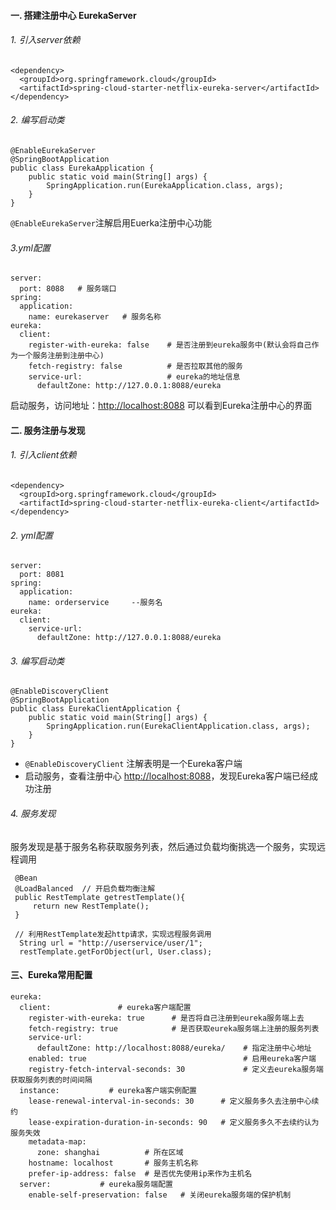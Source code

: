 #### 一. 搭建注册中心 EurekaServer
###### 1. 引入server依赖
```
<dependency>
  <groupId>org.springframework.cloud</groupId>
  <artifactId>spring-cloud-starter-netflix-eureka-server</artifactId>
</dependency>
```
###### 2. 编写启动类
```
@EnableEurekaServer
@SpringBootApplication
public class EurekaApplication {
    public static void main(String[] args) {
        SpringApplication.run(EurekaApplication.class, args);
    }
}
```

`@EnableEurekaServer`注解启用Euerka注册中心功能

###### 3.yml配置
```
server:
  port: 8088   # 服务端口
spring:
  application:
    name: eurekaserver   # 服务名称
eureka:
  client:
    register-with-eureka: false    # 是否注册到eureka服务中(默认会将自己作为一个服务注册到注册中心)
    fetch-registry: false          # 是否拉取其他的服务
    service-url:                   # eureka的地址信息
      defaultZone: http://127.0.0.1:8088/eureka
```

启动服务，访问地址：[http://localhost:8088]()  可以看到Eureka注册中心的界面
 
#### 二. 服务注册与发现
###### 1. 引入client依赖
```
<dependency>
  <groupId>org.springframework.cloud</groupId>
  <artifactId>spring-cloud-starter-netflix-eureka-client</artifactId>
</dependency>
```
###### 2. yml配置
```
server:
  port: 8081
spring:
  application:
    name: orderservice     --服务名
eureka:
  client:
    service-url:  
      defaultZone: http://127.0.0.1:8088/eureka
```

###### 3. 编写启动类
```
@EnableDiscoveryClient
@SpringBootApplication
public class EurekaClientApplication {
    public static void main(String[] args) {
        SpringApplication.run(EurekaClientApplication.class, args);
    }
}
```

* `@EnableDiscoveryClient` 注解表明是一个Eureka客户端
* 启动服务，查看注册中心 [http://localhost:8088]()，发现Eureka客户端已经成功注册


###### 4. 服务发现
服务发现是基于服务名称获取服务列表，然后通过负载均衡挑选一个服务，实现远程调用

```
 @Bean
 @LoadBalanced  // 开启负载均衡注解
 public RestTemplate getrestTemplate(){
     return new RestTemplate();
 }
 
 // 利用RestTemplate发起http请求，实现远程服务调用
  String url = "http://userservice/user/1";
  restTemplate.getForObject(url, User.class);
```

#### 三、Eureka常用配置
```
eureka:
  client:               # eureka客户端配置
    register-with-eureka: true      # 是否将自己注册到eureka服务端上去
    fetch-registry: true            # 是否获取eureka服务端上注册的服务列表
    service-url:
      defaultZone: http://localhost:8088/eureka/    # 指定注册中心地址
    enabled: true                                   # 启用eureka客户端
    registry-fetch-interval-seconds: 30             # 定义去eureka服务端获取服务列表的时间间隔
  instance:           # eureka客户端实例配置
    lease-renewal-interval-in-seconds: 30      # 定义服务多久去注册中心续约
    lease-expiration-duration-in-seconds: 90   # 定义服务多久不去续约认为服务失效
    metadata-map:
      zone: shanghai          # 所在区域
    hostname: localhost       # 服务主机名称
    prefer-ip-address: false  # 是否优先使用ip来作为主机名
  server:           # eureka服务端配置
    enable-self-preservation: false   # 关闭eureka服务端的保护机制
```
